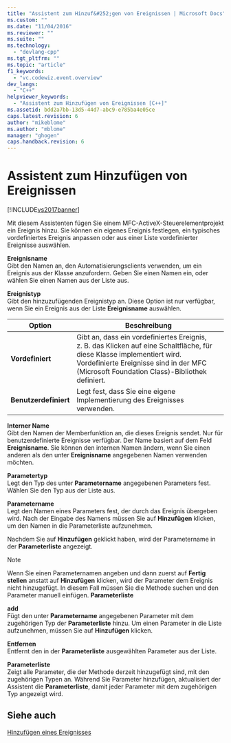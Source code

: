 ```yaml
---
title: "Assistent zum Hinzuf&#252;gen von Ereignissen | Microsoft Docs"
ms.custom: ""
ms.date: "11/04/2016"
ms.reviewer: ""
ms.suite: ""
ms.technology: 
  - "devlang-cpp"
ms.tgt_pltfrm: ""
ms.topic: "article"
f1_keywords: 
  - "vc.codewiz.event.overview"
dev_langs: 
  - "C++"
helpviewer_keywords: 
  - "Assistent zum Hinzufügen von Ereignissen [C++]"
ms.assetid: bdd2a7bb-13d5-44d7-abc9-e785ba4e05ce
caps.latest.revision: 6
author: "mikeblome"
ms.author: "mblome"
manager: "ghogen"
caps.handback.revision: 6
---
```

# Assistent zum Hinzuf&#252;gen von Ereignissen
[!INCLUDE[vs2017banner](../assembler/inline/includes/vs2017banner.md)]

Mit diesem Assistenten fügen Sie einem MFC\-ActiveX\-Steuerelementprojekt ein Ereignis hinzu.  Sie können ein eigenes Ereignis festlegen, ein typisches vordefiniertes Ereignis anpassen oder aus einer Liste vordefinierter Ereignisse auswählen.  
  
 **Ereignisname**  
 Gibt den Namen an, den Automatisierungsclients verwenden, um ein Ereignis aus der Klasse anzufordern.  Geben Sie einen Namen ein, oder wählen Sie einen Namen aus der Liste aus.  
  
 **Ereignistyp**  
 Gibt den hinzuzufügenden Ereignistyp an.  Diese Option ist nur verfügbar, wenn Sie ein Ereignis aus der Liste **Ereignisname** auswählen.  
  
|Option|Beschreibung|  
|------------|------------------|  
|**Vordefiniert**|Gibt an, dass ein vordefiniertes Ereignis, z. B. das Klicken auf eine Schaltfläche, für diese Klasse implementiert wird.  Vordefinierte Ereignisse sind in der MFC \(Microsoft Foundation Class\)\-Bibliothek definiert.|  
|**Benutzerdefiniert**|Legt fest, dass Sie eine eigene Implementierung des Ereignisses verwenden.|  
  
 **Interner Name**  
 Gibt den Namen der Memberfunktion an, die dieses Ereignis sendet.  Nur für benutzerdefinierte Ereignisse verfügbar.  Der Name basiert auf dem Feld **Ereignisname**.  Sie können den internen Namen ändern, wenn Sie einen anderen als den unter **Ereignisname** angegebenen Namen verwenden möchten.  
  
 **Parametertyp**  
 Legt den Typ des unter **Parametername** angegebenen Parameters fest.  Wählen Sie den Typ aus der Liste aus.  
  
 **Parametername**  
 Legt den Namen eines Parameters fest, der durch das Ereignis übergeben wird.  Nach der Eingabe des Namens müssen Sie auf **Hinzufügen** klicken, um den Namen in die Parameterliste aufzunehmen.  
  
 Nachdem Sie auf **Hinzufügen** geklickt haben, wird der Parametername in der **Parameterliste** angezeigt.  
  
> [!NOTE]
>  Wenn Sie einen Parameternamen angeben und dann zuerst auf **Fertig stellen** anstatt auf **Hinzufügen** klicken, wird der Parameter dem Ereignis nicht hinzugefügt.  In diesem Fall müssen Sie die Methode suchen und den Parameter manuell einfügen. **Parameterliste**  
  
 **add**  
 Fügt den unter **Parametername** angegebenen Parameter mit dem zugehörigen Typ der **Parameterliste** hinzu.  Um einen Parameter in die Liste aufzunehmen, müssen Sie auf **Hinzufügen** klicken.  
  
 **Entfernen**  
 Entfernt den in der **Parameterliste** ausgewählten Parameter aus der Liste.  
  
 **Parameterliste**  
 Zeigt alle Parameter, die der Methode derzeit hinzugefügt sind, mit den zugehörigen Typen an.  Während Sie Parameter hinzufügen, aktualisiert der Assistent die **Parameterliste**, damit jeder Parameter mit dem zugehörigen Typ angezeigt wird.  
  
## Siehe auch  
 [Hinzufügen eines Ereignisses](../ide/adding-an-event-visual-cpp.md)